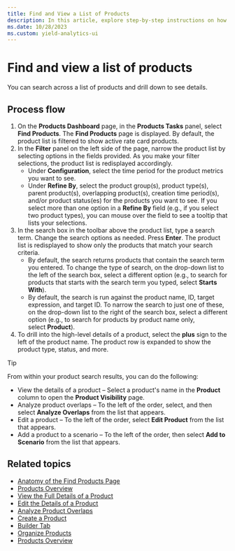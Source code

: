 ```yaml
---
title: Find and View a List of Products
description: In this article, explore step-by-step instructions on how to find and view a list of products.
ms.date: 10/28/2023
ms.custom: yield-analytics-ui
---
```


# Find and view a list of products

You can search across a list of products and drill down to see details.

## Process flow

1. On the **Products Dashboard** page, in the **Products Tasks** panel, select **Find Products**. The **Find Products** page is displayed. By default, the product list is filtered to show active rate card products.
1. In the **Filter** panel on the left side of the page, narrow the product list by selecting options in the fields provided. As you make your filter selections, the product list is redisplayed accordingly.
    - Under **Configuration**, select the time period for the product metrics you want to see.
    - Under **Refine By**, select the product group(s), product type(s), parent product(s), overlapping product(s), creation time period(s), and/or product status(es) for the products you want to see. If you select more than one option in a **Refine By** field (e.g., if you select two product types), you can mouse over the field to see a tooltip that lists your selections.
1. In the search box in the toolbar above the product list, type a search term. Change the search options as needed. Press **Enter**. The product list is redisplayed to show only the products that match your search criteria.
    - By default, the search returns products that contain the search term you entered. To change the type of search, on the drop-down list to the left of the search box, select a different option (e.g., to search for products that starts with the search term you typed, select **Starts With**).
    - By default, the search is run against the product name, ID, target expression, and target ID. To narrow the search to just one of these, on the drop-down list to the right of the search box, select a different option (e.g., to search for products by product name only, select **Product**).
1. To drill into the high-level details of a product, select the **plus** sign to the left of the product name. The product row is expanded to show the product type, status, and more.

> [!TIP]
> From within your product search results, you can do the following:
>
> - View the details of a product – Select a product's name in the **Product** column to open the **Product Visibility** page.
> - Analyze product overlaps – To the left of the order, select, and then select **Analyze Overlaps** from the list that appears.
> - Edit a product – To the left of the order, select **Edit Product** from the list that appears.
> - Add a product to a scenario – To the left of the order, then select **Add to Scenario** from the list that appears.

## Related topics

- [Anatomy of the Find Products Page](anatomy-of-the-find-products-page.md)
- [Products Overview](products-overview.md)
- [View the Full Details of a Product](view-the-full-details-of-a-product.md)
- [Edit the Details of a Product](edit-the-details-of-a-product.md)
- [Analyze Product Overlaps](analyze-product-overlaps.md)
- [Create a Product](create-a-product.md)
- [Builder Tab](builder-tab.md)
- [Organize Products](organize-products.md)
- [Products Overview](products-overview.md)
